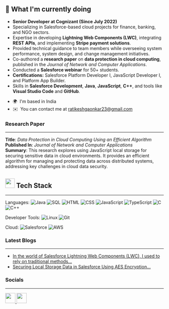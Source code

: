 ## 🚀 What I'm currently doing


- **Senior Developer at Cognizant (Since July 2022)**
- Specializing in Salesforce-based cloud projects for finance, banking, and NGO sectors.
- Expertise in developing **Lightning Web Components (LWC)**, integrating **REST APIs**, and implementing **Stripe payment solutions**.
- Provided technical guidance to team members while overseeing system performance, system design, and change management initiatives.
- Co-authored a **research paper** on **data protection in cloud computing**, published in the *Journal of Network and Computer Applications*.
- Conducted a **Salesforce webinar** for 50+ students.
- **Certifications:** Salesforce Platform Developer I, JavaScript Developer I, and Platform App Builder.
- Skills in **Salesforce Development**, **Java**, **JavaScript**, **C++**, and tools like **Visual Studio Code** and **GitHub**.

* 🌍  I'm based in India
* ✉️  You can contact me at [ratikeshgaonkar23@gmail.com](mailto:ratikeshgaonkar23@gmail.com)


### Research Paper
----------------

**Title**: *Data Protection in Cloud Computing Using an Efficient Algorithm*  
**Published In**: *Journal of Network and Computer Applications*  
**Summary**: This research explores using JavaScript local storage for securing sensitive data in cloud environments.
It provides an efficient algorithm for managing and protecting data across distributed systems, 
addressing key challenges in cloud data security.


## <img src="https://user-images.githubusercontent.com/74038190/212284087-bbe7e430-757e-4901-90bf-4cd2ce3e1852.gif" width="30px"/> <space> Tech Stack
----------------


Languages: 
![Java](https://img.shields.io/badge/java-%23ED8B00.svg?style=for-the-badge&logo=java&logoColor=white) 
![SQL](https://img.shields.io/badge/sql-%2307405e.svg?style=for-the-badge&logo=sql&logoColor=white) 
![HTML](https://img.shields.io/badge/html5-%23E34F26.svg?style=for-the-badge&logo=html5&logoColor=white) 
![CSS](https://img.shields.io/badge/css-%231572B6.svg?style=for-the-badge&logo=css3&logoColor=white) 
![JavaScript](https://img.shields.io/badge/javascript-%23323330.svg?style=for-the-badge&logo=javascript&logoColor=%23F7DF1E) 
![TypeScript](https://img.shields.io/badge/TypeScript-3178C6?logo=typescript&logoColor=FFF&style=for-the-badge)
![C](https://img.shields.io/badge/C-00599C?style=for-the-badge&logo=c&logoColor=white) 
![C++](https://img.shields.io/badge/C++-00599C?logo=cplusplus&logoColor=FFF&style=for-the-badge)


Developer Tools: 
![Linux](https://img.shields.io/badge/Linux-FF6C37?style=for-the-badge&logo=linux&logoColor=black) 
![Git](https://img.shields.io/badge/git-%23F05033.svg?style=for-the-badge&logo=git&logoColor=white)


Cloud: 
![Salesforce](https://img.shields.io/badge/salesforce-%23FF5C8D.svg?style=for-the-badge&logo=salesforce&logoColor=white)
![AWS](https://img.shields.io/badge/AWS-%23232F3E.svg?style=for-the-badge&logo=amazon-aws&logoColor=white) 




###  Latest Blogs
----------------


- [In the world of Salesforce Lightning Web Components (LWC), I used to rely on traditional methods...](https://medium.com/@ratikeshgaonkar/in-the-world-of-salesforce-lightning-web-components-lwc-i-used-to-rely-on-traditional-methods-029f548e26f7)
-  [Securing Local Storage Data in Salesforce Using AES Encryption...](https://medium.com/@ratikeshgaonkar/securing-local-storage-data-in-salesforce-using-aes-encryption-20b7ea9291a5)


### Socials
----------------

<p align="left"> <a href="https://www.linkedin.com/in/ratikeshgaonkar" target="_blank" rel="noreferrer"> <picture> <source media="(prefers-color-scheme: dark)" srcset="https://raw.githubusercontent.com/danielcranney/readme-generator/main/public/icons/socials/linkedin-dark.svg" /> <source media="(prefers-color-scheme: light)" srcset="https://raw.githubusercontent.com/danielcranney/readme-generator/main/public/icons/socials/linkedin.svg" /> <img src="https://raw.githubusercontent.com/danielcranney/readme-generator/main/public/icons/socials/linkedin.svg" width="32" height="32" /> </picture> </a> <a href="http://www.medium.com/@ratikeshgaonkar" target="_blank" rel="noreferrer"> <picture> <source media="(prefers-color-scheme: dark)" srcset="https://raw.githubusercontent.com/danielcranney/readme-generator/main/public/icons/socials/medium-dark.svg" /> <source media="(prefers-color-scheme: light)" srcset="https://raw.githubusercontent.com/danielcranney/readme-generator/main/public/icons/socials/medium.svg" /> <img src="https://raw.githubusercontent.com/danielcranney/readme-generator/main/public/icons/socials/medium.svg" width="32" height="32" /> </picture> </a></p>
